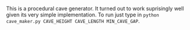 This is a procedural cave generator.  It turned out to work suprisingly well given its very simple implementation.
To run just type in `python cave_maker.py CAVE_HEIGHT CAVE_LENGTH MIN_CAVE_GAP`.
